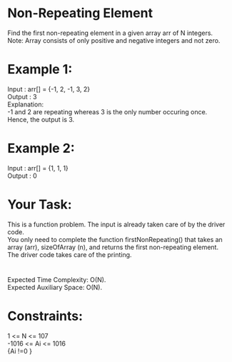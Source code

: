 # Non-Repeating Element

Find the first non-repeating element in a given array arr of N integers.  
Note: Array consists of only positive and negative integers and not zero.

# Example 1:

Input : arr[] = {-1, 2, -1, 3, 2}  
Output : 3  
Explanation:  
-1 and 2 are repeating whereas 3 is 
the only number occuring once.  
Hence, the output is 3. 
 

# Example 2:

Input : arr[] = {1, 1, 1}  
Output : 0  

# Your Task:
This is a function problem. The input is already taken care of by the driver code.  
You only need to complete the function firstNonRepeating() that takes an array (arr), sizeOfArray (n), and returns the first non-repeating element.  
The driver code takes care of the printing.

#
Expected Time Complexity: O(N).  
Expected Auxiliary Space: O(N).

# Constraints:
1 <= N <= 107  
-1016 <= Ai <= 1016  
{Ai !=0 }